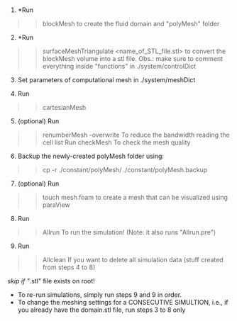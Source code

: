 #

1. *Run 
>> blockMesh 
to create the fluid domain and "polyMesh" folder

2. *Run 
>> surfaceMeshTriangulate <name_of_STL_file.stl> 
to convert the blockMesh volume into a stl file.
Obs.: make sure to comment everything inside "functions" in ./system/controlDict

3. Set parameters of computational mesh in ./system/meshDict

4. Run 
>> cartesianMesh

5. (optional) Run
>>  renumberMesh -overwrite
To reduce the bandwidth reading the cell list 
 Run
>> checkMesh
To check the mesh quality

6. Backup the newly-created polyMesh folder using: 
>> cp -r ./constant/polyMesh/ ./constant/polyMesh.backup

7. (optional) Run 
>> touch mesh.foam 
to create a mesh that can be visualized using paraView

8. Run 
>> Allrun 
To run the simulation! (Note: it also runs "Allrun.pre")

9. Run
>> Allclean
If you want to delete all simulation data (stuff created from steps 4 to 8)



*skip if "*.stl" file exists on root!

- To re-run simulations, simply run steps 9 and 9 in order.
- To change the meshing settings for a CONSECUTIVE SIMULTION, i.e., if you already have the domain.stl file, run steps 3 to 8 only